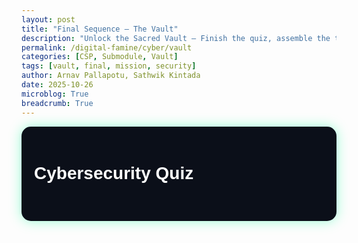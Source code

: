 ```yaml
---
layout: post
title: "Final Sequence — The Vault"
description: "Unlock the Sacred Vault — Finish the quiz, assemble the three code fragments, authenticate, and retrieve the Sacred Page."
permalink: /digital-famine/cyber/vault
categories: [CSP, Submodule, Vault]
tags: [vault, final, mission, security]
author: Arnav Pallapotu, Sathwik Kintada
date: 2025-10-26
microblog: True
breadcrumb: True
---
```

<style>
.quiz-container {
  max-width: 700px;
  margin: auto;
  background: #0b0f19;
  padding: 20px;
  border-radius: 15px;
  color: white;
  font-family: "Poppins", sans-serif;
  box-shadow: 0 0 20px rgba(0, 255, 150, 0.4);
}
.question {
  font-size: 1.2em;
  margin-bottom: 20px;
}
.options button {
  display: block;
  width: 100%;
  margin: 8px 0;
  padding: 12px;
  border: none;
  border-radius: 10px;
  background-color: #1c2333;
  color: white;
  font-size: 1em;
  transition: 0.2s;
}
.options button:hover {
  background-color: #2b3247;
  cursor: pointer;
}
.feedback {
  margin-top: 15px;
  font-size: 1em;
  padding: 10px;
  border-radius: 8px;
}
.correct {
  background: #145a32;
}
.wrong {
  background: #641e16;
}
.next-btn {
  margin-top: 20px;
  padding: 10px 20px;
  background: #00ff99;
  color: black;
  border: none;
  border-radius: 10px;
  font-weight: bold;
  cursor: pointer;
}
.progress {
  margin-bottom: 15px;
  text-align: center;
  color: #00ff99;
}
.retry-btn {
  background: #ff4444;
  color: white;
  padding: 10px 20px;
  border: none;
  border-radius: 8px;
  cursor: pointer;
  margin-top: 15px;
}
.retry-btn:hover {
  background: #ff6666;
}
.hint {
  background: rgba(0, 255, 150, 0.1);
  color: #00ff99;
  padding: 10px;
  border-radius: 8px;
  margin-top: 10px;
}
</style>

<div class="quiz-container">
  <h1>Cybersecurity Quiz</h1>
  <div class="progress" id="progress"></div>
  <div id="quiz-content">
    <div class="question" id="question"></div>
    <div class="options" id="options"></div>
    <div id="feedback" class="feedback"></div>
    <button class="next-btn" id="next-btn" style="display:none;">Next Question</button>
  </div>
</div>

<script>
const questions = [
  // Mission 1
  {question:"What is a database schema?",options:["The actual data stored in tables","A blueprint defining table structure, columns, and constraints","A backup file of the database","The SQL queries used to retrieve data"],correct:1,hint:"Think about blueprints and architectural plans.",mission:1,lessonUrl:"/digital-famine/cyber/submodule_1"},
  {question:"Which constraint uniquely identifies each record in a table?",options:["NOT NULL","PRIMARY KEY","UNIQUE","FOREIGN KEY"],correct:1,hint:"Every table needs one to identify rows.",mission:1,lessonUrl:"/digital-famine/cyber/submodule_1"},
  {question:"What does a FOREIGN KEY do in the earth_base.db?",options:["Encrypts sensitive data","Links two tables by referencing another table's PRIMARY KEY","Makes queries run faster","Prevents duplicate entries"],correct:1,hint:"Think about the verified_by column connecting Agents to Alien_Sightings.",mission:1,lessonUrl:"/digital-famine/cyber/submodule_1"},
  {question:"Which SQL statement adds new agents to the database?",options:["CREATE TABLE Agents","INSERT INTO Agents","UPDATE Agents","SELECT FROM Agents"],correct:1,hint:"You're putting new data INTO the table.",mission:1,lessonUrl:"/digital-famine/cyber/submodule_1"},
  {question:"What happens if you delete an agent who verified alien sightings?",options:["Everything deletes automatically","The database prevents deletion to maintain integrity","The agent deletes but sightings remain unchanged","All sightings become unverified"],correct:1,hint:"Consider referential integrity and orphaned records.",mission:1,lessonUrl:"/digital-famine/cyber/submodule_1"},
  {question:"Which data type stores clearance_level values (1-10)?",options:["TEXT","REAL","INTEGER","BLOB"],correct:2,hint:"These are whole numbers, not decimals or text.",mission:1,lessonUrl:"/digital-famine/cyber/submodule_1"},
  {question:"What does CHECK(threat_level >= 1 AND threat_level <= 5) do?",options:["Checks for database corruption","Validates data meets conditions before insertion","Checks for duplicate values","Automatically fixes invalid data"],correct:1,hint:"This enforces business rules on data values.",mission:1,lessonUrl:"/digital-famine/cyber/submodule_1"},

  // Mission 2
  {question:"What is SQL Injection?",options:["A method to speed up queries","A vulnerability where attackers insert malicious SQL into inputs","A database backup technique","A tool for debugging SQL"],correct:1,hint:"Malicious code inserted through user input fields.",mission:2,lessonUrl:"/digital-famine/cyber/submodule_2"},
  {question:"Which login input could be a SQL injection attempt?",options:["username: 'john_doe'","username: 'admin' OR '1'='1'","username: 'user@email.com'","username: 'agent_007'"],correct:1,hint:"Look for SQL operators like OR and quotes.",mission:2,lessonUrl:"/digital-famine/cyber/submodule_2"},
  {question:"What's the best defense against SQL injection?",options:["Using longer passwords","Using parameterized queries with placeholders","Encrypting the database","Limiting login attempts"],correct:1,hint:"Separate SQL code from user data using placeholders.",mission:2,lessonUrl:"/digital-famine/cyber/submodule_2"},
  {question:"Why is string concatenation vulnerable?",options:["It uses SELECT statement","User input is directly concatenated into the SQL string","It doesn't check clearance levels","The table name is incorrect"],correct:1,hint:"When you use + to combine user input with SQL queries.",mission:2,lessonUrl:"/digital-famine/cyber/submodule_2"},
  {question:"Which payload could expose ALL agent records?",options:["' OR 1=1 --","DELETE FROM Agents","CREATE TABLE hacked","UPDATE Agents SET clearance=10"],correct:0,hint:"Make the WHERE clause always true, then comment out the rest.",mission:2,lessonUrl:"/digital-famine/cyber/submodule_2"},
  {question:"What does input validation prevent?",options:["Slow queries","Malicious data from being processed by the system","Users from creating accounts","Database backups from failing"],correct:1,hint:"Checking data format before processing.",mission:2,lessonUrl:"/digital-famine/cyber/submodule_2"},
  {question:"In SQL injection attacks, what does '--' do?",options:["Subtracts two numbers","Starts a comment, ignoring everything after it","Creates a new table","Encrypts the query"],correct:1,hint:"Everything after this symbol is ignored.",mission:2,lessonUrl:"/digital-famine/cyber/submodule_2"},

  // Mission 3
  {question:"What's the difference between hashing and encryption?",options:["Hashing is faster than encryption","Hashing is one-way (irreversible), encryption is two-way (reversible)","Hashing works on text, encryption on numbers","There's no difference"],correct:1,hint:"Can you reverse the process or not?",mission:3,lessonUrl:"/digital-famine/cyber/submodule_3"},
  {question:"How many characters is a SHA-256 hash output?",options:["32 hexadecimal characters","64 hexadecimal characters","128 hexadecimal characters","Varies based on input length"],correct:1,hint:"It's always the same length - 256 bits = 64 hex characters.",mission:3,lessonUrl:"/digital-famine/cyber/submodule_3"},
  {question:"What is the 'avalanche effect' in SHA-256?",options:["Hashing multiple launch codes simultaneously","A tiny change in input creates a completely different hash","The hash gets longer as input increases","Multiple inputs produce the same hash"],correct:1,hint:"Change one letter, get a completely different result.",mission:3,lessonUrl:"/digital-famine/cyber/submodule_3"},
  {question:"Why hash launch codes instead of storing them in plaintext?",options:["To save storage space","To make verification faster","So aliens can't read codes even if they breach the database","Because it's required by defense protocols"],correct:2,hint:"Protection if the database is breached.",mission:3,lessonUrl:"/digital-famine/cyber/submodule_3"},
  {question:"If you hash 'ALPHA-001' today and tomorrow, will the hashes match?",options:["No - hashes change daily","Yes - hashing is deterministic (same input = same output)","Only if using the same computer","Depends on the time of day"],correct:1,hint:"Is hashing deterministic or random?",mission:3,lessonUrl:"/digital-famine/cyber/submodule_3"},
  {question:"What is 'salt' in password hashing?",options:["A secret decryption key","Random data added to passwords before hashing to prevent rainbow table attacks","A specific type of hashing algorithm","A compression method for long passwords"],correct:1,hint:"Random data added to defeat pre-computed hash tables.",mission:3,lessonUrl:"/digital-famine/cyber/submodule_3"}
];

let currentQuestion = 0;
let score = 0;
let retryMode = false;

function showQuestion() {
  const q = questions[currentQuestion];
  document.getElementById("progress").textContent = `Question ${currentQuestion + 1} of ${questions.length} | Score: ${score}`;
  document.getElementById("question").textContent = q.question;

  const optionsContainer = document.getElementById("options");
  optionsContainer.innerHTML = "";

  q.options.forEach((opt, i) => {
    const btn = document.createElement("button");
    btn.textContent = opt;
    btn.onclick = () => checkAnswer(i);
    optionsContainer.appendChild(btn);
  });

  document.getElementById("feedback").innerHTML = "";
  document.getElementById("next-btn").style.display = "none";
}

function checkAnswer(selected) {
  const q = questions[currentQuestion];
  const feedback = document.getElementById("feedback");

  if (selected === q.correct) {
    feedback.textContent = "✅ Correct!";
    feedback.className = "feedback correct";
    if (!retryMode) score += 5;
    document.getElementById("next-btn").style.display = "inline-block";
  } else {
    if (!retryMode) {
      retryMode = true;
      feedback.innerHTML = `❌ Incorrect. Try again!<div class="hint">💡 Hint: ${q.hint}</div><p>Lesson reference: <a href="${q.lessonUrl}" style="color:#00ff99;">Go to Lesson</a></p>`;
      feedback.className = "feedback wrong";
    } else {
      feedback.innerHTML = `❌ Still incorrect. Review the material: <a href="${q.lessonUrl}" style="color:#00ff99;">Go to Lesson</a>`;
      feedback.className = "feedback wrong";
      document.getElementById("next-btn").style.display = "inline-block";
    }
  }
}

document.getElementById("next-btn").onclick = () => {
  retryMode = false;
  currentQuestion++;
  if (currentQuestion < questions.length) {
    showQuestion();
  } else {
    finishQuiz();
  }
};

function finishQuiz() {
  const percent = (score / (questions.length * 5)) * 100;
  const quizContent = document.getElementById("quiz-content");
  if (percent >= 80) {
    quizContent.innerHTML = `<h2>🎉 Quiz Complete! Score: ${percent}%</h2><p>Great job, Agent! You’ve unlocked the Vault.</p><a href="/digital-famine/cyber/vault/final-vault/" class="next-btn">Enter the Vault</a>`;
  } else {
    quizContent.innerHTML = `<h2>❌ Score: ${percent}%</h2><p>You need at least 80% to unlock the Vault.</p><button class="retry-btn" onclick="restartQuiz()">Retry Quiz</button>`;
  }
}

function restartQuiz() {
  currentQuestion = 0;
  score = 0;
  retryMode = false;
  showQuestion();
}

showQuestion();
</script>
